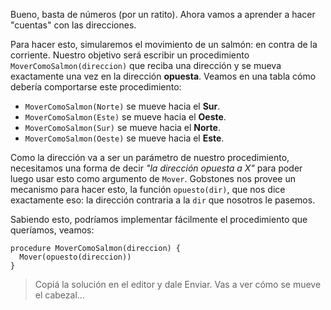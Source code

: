 Bueno, basta de números (por un ratito). Ahora vamos a aprender a hacer "cuentas" con las direcciones.

Para hacer esto, simularemos el movimiento de un salmón: en contra de la corriente. Nuestro objetivo será escribir un procedimiento `MoverComoSalmon(direccion)` que reciba una dirección y se mueva exactamente una vez en la dirección **opuesta**. Veamos en una tabla cómo debería comportarse este procedimiento:

* `MoverComoSalmon(Norte)` <i class="fa fa-arrow-right"></i> se mueve hacia el **Sur**.
* `MoverComoSalmon(Este)` <i class="fa fa-arrow-right"></i> se mueve hacia el **Oeste**.
* `MoverComoSalmon(Sur)` <i class="fa fa-arrow-right"></i> se mueve hacia el **Norte**.
* `MoverComoSalmon(Oeste)` <i class="fa fa-arrow-right"></i> se mueve hacia el **Este**.

Como la dirección va a ser un parámetro de nuestro procedimiento, necesitamos una forma de decir _"la dirección opuesta a X"_ para poder luego usar esto como argumento de `Mover`. Gobstones nos provee un mecanismo para hacer esto, la función `opuesto(dir)`, que nos dice exactamente eso: la dirección contraria a la `dir` que nosotros le pasemos.

Sabiendo esto, podríamos implementar fácilmente el procedimiento que queríamos, veamos:

```puppet
procedure MoverComoSalmon(direccion) {
  Mover(opuesto(direccion))
}
```

> Copiá la solución en el editor y dale Enviar. Vas a ver cómo se mueve el cabezal...